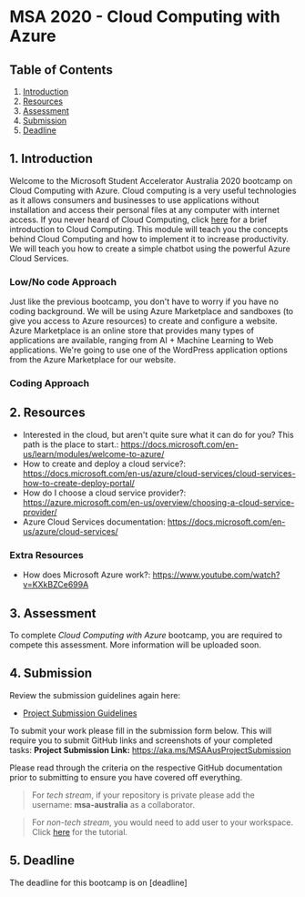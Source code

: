 # MSA 2020 - Cloud Computing with Azure
## Table of Contents
1. [Introduction](https://github.com/AUMSA/2020-MSA-content/tree/master/Cloud%20Computing%20with%20Azure#1-Introduction)
2. [Resources](https://github.com/AUMSA/2020-MSA-content/tree/master/Cloud%20Computing%20with%20Azure#2-Resources)
3. [Assessment](https://github.com/AUMSA/2020-MSA-content/tree/master/Cloud%20Computing%20with%20Azure#3-Assessment)
4. [Submission](https://github.com/AUMSA/2020-MSA-content/tree/master/Cloud%20Computing%20with%20Azure#4-Submission)
5. [Deadline](https://github.com/AUMSA/2020-MSA-content/tree/master/Cloud%20Computing%20with%20Azure#5-Deadline)

## 1. Introduction
Welcome to the Microsoft Student Accelerator Australia 2020 bootcamp on Cloud Computing with Azure. Cloud computing is a very useful technologies as it allows consumers and businesses to use applications without installation and access their personal files at any computer with internet access. If you never heard of Cloud Computing, click [here](https://github.com/AUMSA/2020-MSA-content/blob/master/Cloud%20Computing%20with%20Azure/An%20Introduction%20to%20Cloud%20Computing.md) for a brief introduction to Cloud Computing. This module will teach you the concepts behind Cloud Computing and how to implement it to increase productivity. We will teach you how to create a simple chatbot using the powerful Azure Cloud Services.

### Low/No code Approach
Just like the previous bootcamp, you don't have to worry if you have no coding background. We will be using Azure Marketplace and sandboxes (to give you access to Azure resources) to create and configure a website. Azure Marketplace is an online store that provides many types of applications are available, ranging from AI + Machine Learning to Web applications. We're going to use one of the WordPress application options from the Azure Marketplace for our website.

### Coding Approach

## 2. Resources
- Interested in the cloud, but aren't quite sure what it can do for you? This path is the place to start.: https://docs.microsoft.com/en-us/learn/modules/welcome-to-azure/
- How to create and deploy a cloud service?: https://docs.microsoft.com/en-us/azure/cloud-services/cloud-services-how-to-create-deploy-portal/
- How do I choose a cloud service provider?: https://azure.microsoft.com/en-us/overview/choosing-a-cloud-service-provider/
- Azure Cloud Services documentation: https://docs.microsoft.com/en-us/azure/cloud-services/

### Extra Resources
- How does Microsoft Azure work?: https://www.youtube.com/watch?v=KXkBZCe699A

## 3. Assessment
To complete *Cloud Computing with Azure* bootcamp, you are required to compete this assessment. More information will be uploaded soon.

## 4. Submission
Review the submission guidelines again here: 
- [Project Submission Guidelines](https://stdntpartners-my.sharepoint.com/:w:/g/personal/kaif_ahsan_studentpartner_com/EaMdIgV5WvhIlX1zWslTnesBhuRgZ9eAT39ISCr8GRePyg?e=v8uteh)

To submit your work please fill in the submission form below. This will require you to submit GitHub links and screenshots of your completed tasks: 
**Project Submission Link:** https://aka.ms/MSAAusProjectSubmission

Please read through the criteria on the respective GitHub documentation prior to submitting to ensure you have covered off everything. 
> For *tech stream*, if your repository is private please add the username: **msa-australia** as a collaborator.

> For *non-tech stream*, you would need to add user to your workspace. Click [here](https://github.com/AUMSA/2020-MSA-content/blob/master/AI%20%26%20Advanced%20Analytics/Non-Tech%20Stream/Adding%20User%20to%20Workspace.md) for the tutorial.

## 5. Deadline
The deadline for this bootcamp is on [deadline]
